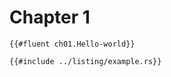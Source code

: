 # Chapter 1

```
{{#fluent ch01.Hello-world}}
```

```rust,include
{{#include ../listing/example.rs}}
```
